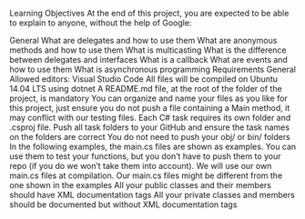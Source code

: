 Learning Objectives
At the end of this project, you are expected to be able to explain to anyone, without the help of Google:

General
What are delegates and how to use them
What are anonymous methods and how to use them
What is multicasting
What is the difference between delegates and interfaces
What is a callback
What are events and how to use them
What is asynchronous programming
Requirements
General
Allowed editors: Visual Studio Code
All files will be compiled on Ubuntu 14.04 LTS using dotnet
A README.md file, at the root of the folder of the project, is mandatory
You can organize and name your files as you like for this project, just ensure you do not push a file containing a Main method, it may conflict with our testing files.
Each C# task requires its own folder and .csproj file. Push all task folders to your GitHub and ensure the task names on the folders are correct
You do not need to push your obj/ or bin/ folders
In the following examples, the main.cs files are shown as examples. You can use them to test your functions, but you don’t have to push them to your repo (if you do we won’t take them into account). We will use our own main.cs files at compilation. Our main.cs files might be different from the one shown in the examples
All your public classes and their members should have XML documentation tags
All your private classes and members should be documented but without XML documentation tags
